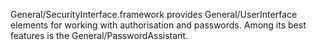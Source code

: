 

General/SecurityInterface.framework provides General/UserInterface elements for working with authorisation and passwords. Among its best features is the General/PasswordAssistant.